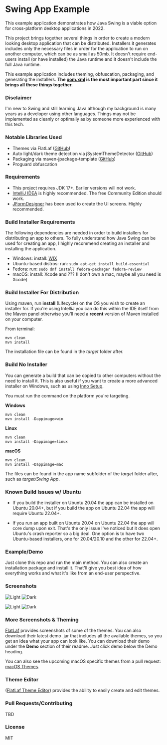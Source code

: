 # Swing App Example

This example application demonstrates how Java Swing is a viable option for cross-platform desktop applications in 2022.

This project brings together several things in order to create a modern looking desktop application that can be
distributed. Installers it generates includes only the necessary files in order for the application to run on another
computer, which can be as small as 50mb. It doesn't require end-users install (or have installed) the Java runtime
and it doesn't include the full Java runtime.

This example application includes theming, obfuscation, packaging, and generating the installers. **The
[pom.xml](pom.xml) is the most important part since it brings all these things together.**

### Disclaimer

I'm new to Swing and still learning Java although my background is many years as a developer using other languages.
Things may not be implemented as cleanly or optimally as by someone more experienced with this tech.

### Notable Libraries Used

- Themes via FlatLaf ([GitHub](https://github.com/JFormDesigner/FlatLaf))
- Auto light/dark theme detection via
  jSystemThemeDetector ([GitHub](https://github.com/Dansoftowner/jSystemThemeDetector))
- Packaging via maven-jpackage-template ([GitHub](https://github.com/wiverson/maven-jpackage-template))
- Proguard obfuscation

### Requirements

- This project requires JDK 17+. Earlier versions will not work.
- [IntelliJ IDEA](https://www.jetbrains.com/idea/) is highly recommended. The free Community Edition should work.
- [JFormDesigner](https://www.formdev.com/jformdesigner/) has been used to create the UI screens. Highly recommended.

### Build Installer Requirements

The following dependencies are needed in order to build installers for distributing an app to others. To fully
understand how Java Swing can be used for creating an app, I highly recommend creating an installer and installing the
application.

- Windows: install: [WIX](https://wixtoolset.org/)
- Ubuntu-based distros: run: ```sudo apt-get install build-essential```
- Fedora: run: ```sudo dnf install fedora-packager fedora-review```
- macOS: install: Xcode and ??? (I don't own a mac, maybe all you need is Xcode)

### Build Installer For Distribution

Using maven, run **install** (Lifecycle) on the OS you wish to create an installer for. If you're using IntelliJ you can
do this within the IDE itself from the Maven panel otherwise you'll need a **recent** version of Maven installed on your
computer.

From terminal:

```shell
mvn clean
mvn install
```

The installation file can be found in the *target* folder after.

### Build No Installer

You can generate a build that can be copied to other computers without the need to install it. This is also useful if
you want to create a more advanced installer on Windows, such as using [Inno Setup](https://jrsoftware.org/isinfo.php).

You must run the command on the platform you're targeting.

**Windows**

```shell
mvn clean
mvn install -Dappimage=win
```

**Linux**

```shell
mvn clean
mvn install -Dappimage=linux
```

**macOS**

```shell
mvn clean
mvn install -Dappimage=mac
```

The files can be found in the app name subfolder of the *target* folder after, such as *target/Swing App*.

### Known Build Issues w/ Ubuntu

- If you build the installer on Ubuntu 20.04 the app can be installed on Ubuntu 20.04+, but if you build the app on
  Ubuntu
  22.04 the app will require Ubuntu 22.04+.

- If you run an app built on Ubuntu 20.04 on Ubuntu 22.04 the app will core dump upon exit. That's the only issue I've
  noticed but it does open Ubuntu's crash reporter so a big deal. One option is to have two Ubuntu-based installers, one
  for 20.04/20.10 and the other for 22.04+.

### Example/Demo

Just clone this repo and run the main method. You can also create an installation package and install it. That'll give
you best idea of how everything works and what it's like from an end-user perspective.

### Screenshots

![Light](screenshots/linux-light.png "Light Theme")
![Dark](screenshots/linux-dark.png "Dark Theme")

![Light](screenshots/linux-controls-light.png "Controls (Light Theme)")
![Dark](screenshots/linux-controls-dark.png "Controls (Dark Theme)")

### More Screenshots & Theming

[FlatLaf](https://github.com/JFormDesigner/FlatLaf) provides screenshots of some of the themes. You can also download
their latest demo .jar that includes all the available themes, so you get an idea what your app can look like. You can
download their demo under the **Demo** section of their readme. Just click demo below the Demo heading.

You can also see the upcoming macOS specific themes from a pull
request: [macOS Themes](https://github.com/JFormDesigner/FlatLaf/pull/533).

### Theme Editor

([FlatLaf Theme Editor](https://www.formdev.com/flatlaf/theme-editor/)) provides the ability to easily create and edit
themes.

### Pull Requests/Contributing

TBD

### License

MIT